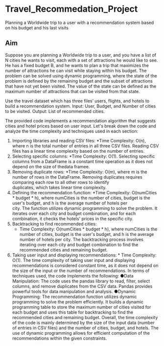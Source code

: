 # Travel_Recommedation_Project
Planning a Worldwide trip to a user with a recommendation system based on his budget and his last visits 


## Aim
Suppose you are planning a Worldwide trip to a user, and you have a list of N cities
he wants to visit, each with a set of attractions he would like to see. He has a fixed
budget B, and he wants to plan a trip that maximizes the number of attractions he
can visit while staying within his budget.
The problem can be solved using dynamic programming, where the state of the
problem is defined by the remaining budget and the subset of attractions that have
not yet been visited. The value of the state can be defined as the maximum number
of attractions that can be visited from that state.

Use the travel dataset which has three files’ users, flights, and hotels to build a
recommendation system.
Input: User, Budget, and Number of cities to be visited.
Output: List of recommended cities.

The provided code implements a recommendation algorithm that suggests cities and hotel prices based on user input. Let's break down the code and analyze the time complexity and techniques used in each section:
  1. Importing libraries and reading CSV files:
     *Time Complexity: O(n), where n is the total number of entries in all three CSV files. Reading CSV files has a linear time complexity based on the number of        entries.
  2. Selecting specific columns:
     *Time Complexity: O(1). Selecting specific columns from a DataFrame is a constant time operation as it does not depend on the size of thedata framee.
  3. Removing duplicate rows:
     *Time Complexity: O(m), where m is the number of rows in the DataFrame. Removing duplicates requires comparing each row to all other rows to identify          
     duplicates, which takes linear time complexity.
  4. Defining the recommendation function:
     *Time Complexity: O(numCities * budget * h), where numCities is the number of cities, budget is the user's budget, and h is the average number of hotels per   
      city. The function utilizes dynamic programming to solve the problem. It iterates over each city and budget combination, and for each combination, it checks        the hotels' prices in the specific city.
  5. Backtracking to find recommended cities:
     * Time Complexity: O(numCities * budget * h), where numCities is the number of cities, budget is the user's budget, and h is the average number of hotels per         city. The backtracking process involves iterating over each city and budget combination to find the recommended cities and remaining budget.
  6. Taking user input and displaying recommendations:
    * Time Complexity: O(1). The time complexity of taking user input and displaying recommendations is considered constant time, as it does not depend on the size       of the input or the number of recommendations.
In terms of techniques used, the code implements the following:
●Data Manipulation: The code uses the pandas library to read, filter, select columns, and remove duplicates from the CSV data. Pandas provides powerful tools for data manipulation and analysis.
●Dynamic Programming: The recommendation function utilizes dynamic programming to solve the problem efficiently. It builds a dynamic programming table to store the maximum number of cities visited for each budget and uses this table for backtracking to find the recommended cities and remaining budget.
Overall, the time complexity of the code is mainly determined by the size of the input data (number of entries in CSV files) and the number of cities, budget, and hotels. The use of dynamic programming allows for efficient computation of the recommendations within the given constraints.
